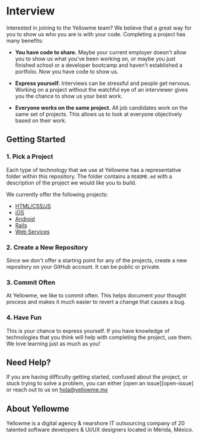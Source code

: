 # Interview


Interested in joining to the Yellowme team? We believe that a great way for you to show us who you are is with your code. Completing a project has many benefits:

* **You have code to share.** Maybe your current employer doesn't allow you to show us what you've been working on, or maybe you just finished school or a developer bootcamp and haven't established a portfolio. Now you have code to show us.

* **Express yourself.** Interviews can be stressful and people get nervous. Working on a project without the watchful eye of an interviewer gives you the chance to show us your best work.
 
* **Everyone works on the same project.** All job candidates work on the same set of projects. This allows us to look at everyone objectively based on their work.

## Getting Started
### 1. Pick a Project

Each type of technology that we use at Yellowme has a representative folder within
this repository. The folder contains a `README.md` with a description of the
project we would like you to build.

We currently offer the following projects:

- [HTML/CSS/JS](front_end)
- [iOS](ios)
- [Android](android)
- [Rails](rails)
- [Web Services](web_services)

### 2. Create a New Repository

Since we don't offer a starting point for any of the projects, create a new
repository on your GitHub account. It can be public or private.

### 3. Commit Often

At Yellowme, we like to commit often. This helps document your thought process and
makes it much easier to revert a change that causes a bug.

### 4. Have Fun

This is your chance to express yourself. If you have knowledge of technologies
that you think will help with completing the project, use them. We love learning
just as much as you!

## Need Help?

If you are having difficulty getting started, confused about the project, or
stuck trying to solve a problem, you can either [open an issue][open-issue] or
reach out to us on [hola@yellowme.mx]()

## About Yellowme

Yellowme is a digital agency & nearshore IT outsourcing company of 20 talented software developers & UI/UX designers located in Mérida, México.
